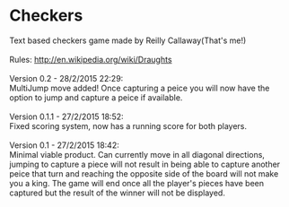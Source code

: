 # Checkers
Text based checkers game made by Reilly Callaway(That's me!) <br><br>
Rules: http://en.wikipedia.org/wiki/Draughts <br><br>
Version 0.2 - 28/2/2015 22:29:<br>
    MultiJump move added! Once capturing a peice you will now have the option to jump and capture a peice if available.<br><br>
Version 0.1.1 - 27/2/2015 18:52:<br>
    Fixed scoring system, now has a running score for both players.<br><br>
Version 0.1 - 27/2/2015 18:42:<br>
    Minimal viable product. Can currently move in all diagonal directions, jumping to capture a piece will not result in being able to capture another peice that turn and reaching the opposite side of the board will not make you a king. The game will end once all the player's pieces have been captured but the result of the winner will not be displayed.

